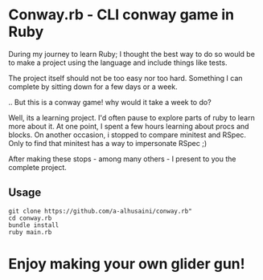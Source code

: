 # Conway.rb - CLI conway game in Ruby

During my journey to learn Ruby; I thought the best way to do so would be to make a project using the language and include things like tests.

The project itself should not be too easy nor too hard. Something I can complete by sitting down for a few days or a week.

.. But this is a conway game! why would it take a week to do?

Well, its a learning project. I'd often pause to explore parts of ruby to learn more about it. At one point, I spent a few hours learning about procs and blocks. On another occasion, i stopped to compare minitest and RSpec. Only to find that minitest has a way to impersonate RSpec ;)

After making these stops - among many others - I present to you the complete project.

## Usage

```
git clone https://github.com/a-alhusaini/conway.rb"
cd conway.rb
bundle install
ruby main.rb
```

# Enjoy making your own glider gun!
